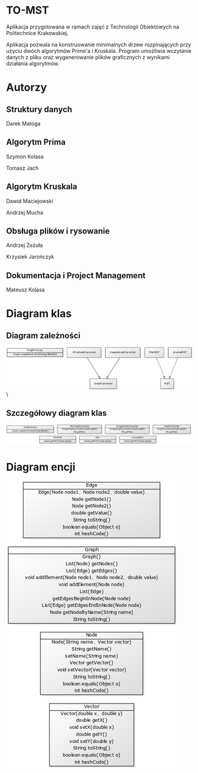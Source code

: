 # TO-MST
Aplikacja przygotowana w ramach zajęć z Technologii Obiektowych na Politechnice Krakowskiej.

Aplikacja pozwala na konstruowanie minimalnych drzew rozpinających przy użyciu dwóch algorytmów Prime'a i Kruskala. Program umożliwia wczytanie danych z pliku  oraz wygenerowanie plików graficznych z wynikami działania algorytmów.

# Autorzy
## Struktury danych
Darek Matoga

## Algorytm Prima
Szymon Kolasa

Tomasz Jach

## Algorytm Kruskala
Dawid Maciejowski

Andrzej Mucha 

## Obsługa plików i rysowanie
Andrzej Zeżuła

Krzysiek Jarończyk

## Dokumentacja i Project Management
Mateusz Kolasa

# Diagram klas
## Diagram zależności
![Alt text](docs/classes.png "Diagram klas")\
## Szczegółowy diagram klas
![Alt text](docs/classes2.png "Diagram klas")

# Diagram encji
![Alt text](docs/entities.png "Diagram encji")
